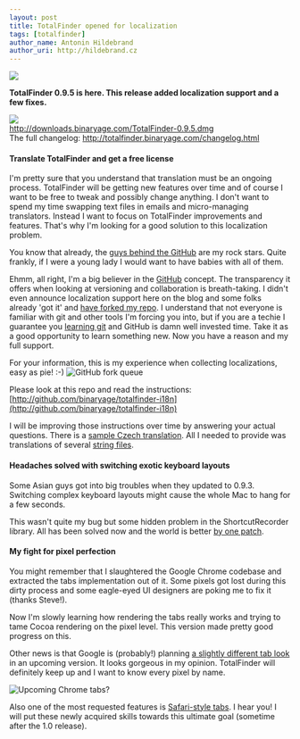 ```yaml
---
layout: post
title: TotalFinder opened for localization
tags: [totalfinder]
author_name: Antonin Hildebrand
author_uri: http://hildebrand.cz
---
```


<img src="{{site.url}}/shared/img/icons/totalfinder-64.png" class="intro-icon"/>

**TotalFinder 0.9.5 is here. This release added localization support and a few fixes.**

<div class="blog-download">
    <a class="download-link" href="http://downloads.binaryage.com/TotalFinder-0.9.5.dmg"><img src="{{site.url}}/shared/img/small-download-button.png"/><div>http://downloads.binaryage.com/TotalFinder-0.9.5.dmg</div></a>
    <div class="download-note">The full changelog: <a href="http://totalfinder.binaryage.com/changelog.html">http://totalfinder.binaryage.com/changelog.html</a></div>
</div>

#### Translate TotalFinder and get a free license

I'm pretty sure that you understand that translation must be an ongoing process. TotalFinder will be getting new features over time and of course I want to be free to tweak and possibly change anything. I don't want to spend my time swapping text files in emails and micro-managing translators. Instead I want to focus on TotalFinder improvements and features. That's why I'm looking for a good solution to this localization problem.

You know that already, the [guys behind the GitHub](http://github.com/github) are my rock stars. Quite frankly, if I were a young lady I would want to have babies with all of them.

Ehmm, all right, I'm a big believer in the [GitHub](http://github.com/binaryage) concept. The transparency it offers when looking at versioning and collaboration is breath-taking. I didn't even announce localization support here on the blog and some folks already 'got it' and [have forked my repo](http://github.com/binaryage/totalfinder-i18n/network/members). I understand that not everyone is familiar with git and other tools I'm forcing you into, but if you are a techie I guarantee you [learning git](http://progit.org) and GitHub is damn well invested time. Take it as a good opportunity to learn something new. Now you have a reason and my full support.

For your information, this is my experience when collecting localizations, easy as pie! :-)
<img class="clear blog-image-full-border" src="{{site.url}}/images/github-totalfinder-localization-fork-queue.png" title="GitHub fork queue">

Please look at this repo and read the instructions:
[http://github.com/binaryage/totalfinder-i18n](http://github.com/binaryage/totalfinder-i18n)

I will be improving those instructions over time by answering your actual questions. There is a [sample Czech translation](http://github.com/binaryage/totalfinder-i18n/tree/master/plugin/Resources/Czech.lproj). All I needed to provide was translations of
several [string files](http://github.com/binaryage/totalfinder-i18n/blob/master/plugin/Resources/Czech.lproj/Localizable.strings).

#### Headaches solved with switching exotic keyboard layouts

Some Asian guys got into big troubles when they updated to 0.9.3. Switching complex keyboard layouts might cause the whole Mac to hang for a few seconds. 

This wasn't quite my bug but some hidden problem in the ShortcutRecorder library. All has been solved now and the world is better [by one patch](http://code.google.com/p/shortcutrecorder/issues/detail?id=40).

#### My fight for pixel perfection

You might remember that I slaughtered the Google Chrome codebase and extracted the tabs implementation out of it. Some pixels got lost during this dirty process and some eagle-eyed UI designers are poking me to fix it (thanks Steve!).

Now I'm slowly learning how rendering the tabs really works and trying to tame Cocoa rendering on the pixel level. This version made pretty good progress on this. 

Other news is that Google is (probably!) planning [a slightly different tab look](http://blog.chromium.org/2010/06/fresh-coat-of-chrome.html) in an upcoming version. It looks gorgeous in my opinion. TotalFinder will definitely keep up and I want to know every pixel by name.

<img class="clear blog-image" src="{{site.url}}/images/new-chrome-tabs-mockup.png" title="Upcoming Chrome tabs?">

Also one of the most requested features is [Safari-style tabs](http://getsatisfaction.com/binaryage/topics/allow_safari_style_tabs_or_unique_a_style_chrome_tabs_me_not_like). I hear you! I will put these newly acquired skills towards this ultimate goal (sometime after the 1.0 release).